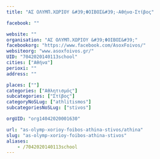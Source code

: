 ```yaml
---
title: "ΑΣ ΟΛΥΜΠ.ΧΩΡΙΟΥ &#39;ΦΟΙΒΟΣ&#39;-Αθήνα-Στίβος"

facebook: ""

website: ""
organisation: "ΑΣ ΟΛΥΜΠ.ΧΩΡΙΟΥ &#39;ΦΟΙΒΟΣ&#39;"
facebookorg: "https://www.facebook.com/AsoxFoivos/"
websiteorg: "www.asoxfoivos.gr/"
UID: "7042020140113school"
cities: ["Αθήνα"]
perioxi: ""
address: ""

places: [""]
categories: ["Αθλητισμός"]
subcategories: ["Στίβος"]
categoryNoSLug: ["athlitismos"]
subcategoriesNoSLug: ["stivos"]

orgUID: "org14042020001630"

url: "as-olymp-xorioy-foibos-athina-stivos/athina"
slug: "as-olymp-xorioy-foibos-athina-stivos"
aliases:
    - /7042020140113school
---
```





